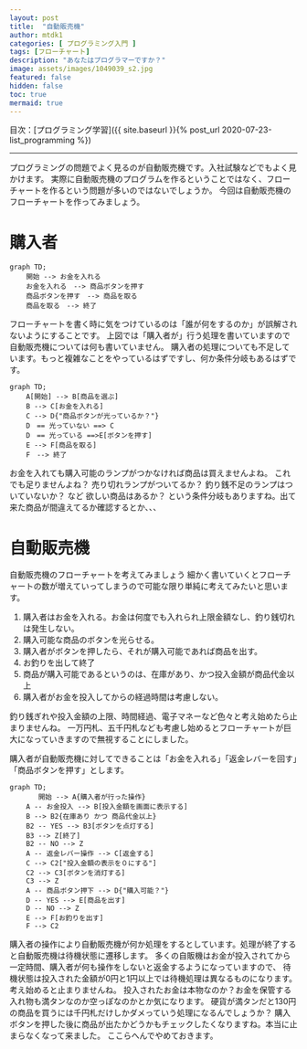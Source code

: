 ```yaml
---
layout: post
title:  "自動販売機"
author: mtdk1
categories: [ プログラミング入門 ]
tags: [フローチャート]
description: "あなたはプログラマーですか？"
image: assets/images/1049039_s2.jpg
featured: false
hidden: false
toc: true
mermaid: true
---
```


目次：[プログラミング学習]({{ site.baseurl }}{% post_url 2020-07-23-list_programming %})

---

プログラミングの問題でよく見るのが自動販売機です。入社試験などでもよく見かけます。
実際に自動販売機のプログラムを作るということではなく、フローチャートを作るという問題が多いのではないでしょうか。
今回は自動販売機のフローチャートを作ってみましょう。

# 購入者
```mermaid
graph TD;
    開始 --> お金を入れる 
    お金を入れる　--> 商品ボタンを押す 
    商品ボタンを押す　--> 商品を取る 
    商品を取る　--> 終了
```
フローチャートを書く時に気をつけているのは「誰が何をするのか」が誤解されないようにすることです。
上図では「購入者が」行う処理を書いていますので自動販売機については何も書いていません。
購入者の処理についても不足しています。もっと複雑なことをやっているはずですし、何か条件分岐もあるはずです。

```mermaid
graph TD;
    A[開始] --> B[商品を選ぶ]
    B --> C[お金を入れる]
    C --> D{"商品ボタンが光っているか？"}
    D　== 光っていない ==> C
    D　== 光っている ==>E[ボタンを押す]
    E --> F[商品を取る]
    F　--> 終了
```

お金を入れても購入可能のランプがつかなければ商品は買えませんよね。
これでも足りませんよね？ 売り切れランプがついてるか？ 釣り銭不足のランプはついていないか？ など
欲しい商品はあるか？ という条件分岐もありますね。出て来た商品が間違えてるか確認するとか、、、

# 自動販売機

自動販売機のフローチャートを考えてみましょう
細かく書いていくとフローチャートの数が増えていってしまうので可能な限り単純に考えてみたいと思います。

1. 購入者はお金を入れる。お金は何度でも入れられ上限金額なし、釣り銭切れは発生しない。
2. 購入可能な商品のボタンを光らせる。
3. 購入者がボタンを押したら、それが購入可能であれば商品を出す。
4. お釣りを出して終了
5. 商品が購入可能であるというのは、在庫があり、かつ投入金額が商品代金以上
6. 購入者がお金を投入してからの経過時間は考慮しない。

釣り銭ぎれや投入金額の上限、時間経過、電子マネーなど色々と考え始めたら止まりませんね。
一万円札、五千円札なども考慮し始めるとフローチャートが巨大になっていきますので無視することにしました。

購入者が自動販売機に対してできることは「お金を入れる」「返金レバーを回す」「商品ボタンを押す」とします。


```mermaid
graph TD;
       開始 --> A{購入者が行った操作}
    A -- お金投入 --> B[投入金額を画面に表示する]
    B --> B2{在庫あり かつ 商品代金以上}
    B2 -- YES --> B3[ボタンを点灯する]
    B3 --> Z[終了]
    B2 -- NO --> Z
    A -- 返金レバー操作 --> C[返金する]
    C --> C2["投入金額の表示を０にする"]
    C2 --> C3[ボタンを消灯する]
    C3 --> Z
    A -- 商品ボタン押下 --> D{"購入可能？"}
    D -- YES --> E[商品を出す]
    D -- NO --> Z
    E --> F[お釣りを出す]
    F --> C2

```

購入者の操作により自動販売機が何か処理をするとしています。処理が終了すると自動販売機は待機状態に遷移します。
多くの自販機はお金が投入されてから一定時間、購入者が何も操作をしないと返金するようになっていますので、
待機状態は投入された金額が0円と1円以上では待機処理は異なるものになります。考え始めると止まりませんね。
投入されたお金は本物なのか？お金を保管する入れ物も満タンなのか空っぽなのかとか気になります。
硬貨が満タンだと130円の商品を買うには千円札だけしかダメっていう処理になるんでしょうか？
購入ボタンを押した後に商品が出たかどうかもチェックしたくなりますね。本当に止まらなくなって来ました。
ここらへんでやめておきます。



